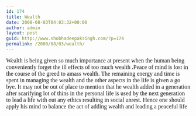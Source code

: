 ```yaml
---
id: 174
title: Wealth
date: 2008-08-03T04:03:32+00:00
author: admin
layout: post
guid: http://www.shobhadeepaksingh.com/?p=174
permalink: /2008/08/03/wealth/
---
```

<span style="font-family: Times New Roman; font-size: small;"><span style="font-size: 12pt;">Wealth<span> </span>is<span> </span>being<span> </span>given<span> </span>so<span> </span>much<span> </span>importance at present<span> </span>when the human being<span> </span>conveniently forget the ill<span> </span>effects<span> </span>of<span> </span>too<span> </span>much wealth .Peace of mind<span> </span>is<span> </span>lost<span> </span>in the course<span> </span>of the greed<span> </span>to amass<span> </span>wealth. The<span> </span>remaining<span> </span>energy and<span> </span>time is<span> </span>spent<span> </span>in<span> </span>managing the<span> </span>wealth<span> </span>and the other<span> </span>aspects<span> </span>in the life<span> </span>is<span> </span>given a go bye. It<span> </span>may<span> </span>not be<span> </span>out<span> </span>of place to mention that he wealth<span> </span>added<span> </span>in a generation<span> </span>after<span> </span>scarifying lot<span> </span>of<span> </span>thins<span> </span>in the personal<span> </span>life<span> </span>is<span> </span>used by the next<span> </span>generation to lead a life<span> </span>with out<span> </span>any<span> </span>ethics resulting <span> </span>in<span> </span>social unrest. Hence<span> </span>one should<span> </span>apply<span> </span>his mind<span> </span>to balance the<span> </span>act<span> </span>of<span> </span>adding<span> </span>wealth<span> </span>and leading a peaceful life</span></span>